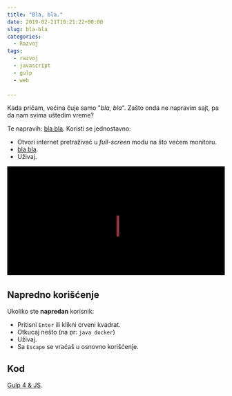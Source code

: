 ```yaml
---
title: "Bla, bla."
date: 2019-02-21T10:21:22+00:00
slug: bla-bla
categories:
  - Razvoj
tags:
  - razvoj
  - javascript
  - gulp
  - web

---
```


Kada pričam, većina čuje samo "_bla, bla_". Zašto onda ne napravim sajt, pa da nam svima uštedim vreme?

<!--more-->

Te napravih: [bla bla](https://blablaigor.com). Koristi se jednostavno:

+ Otvori internet pretraživač u _full-screen_ modu na što većem monitoru.
+ [bla bla](https://blablaigor.com).
+ Uživaj.

![](blabla.gif)

## Napredno korišćenje

Ukoliko ste **napredan** korisnik:

+ Pritisni `Enter` ili klikni crveni kvadrat.
+ Otkucaj nešto (na pr: `java docker`)
+ Uživaj.
+ Sa `Escape` se vraćaš u osnovno korišćenje.

## Kod

[Gulp 4 & JS](https://github.com/igr/blabla).